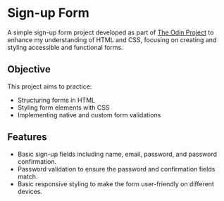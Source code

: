 # Sign-up Form

A simple sign-up form project developed as part of [The Odin Project](https://www.theodinproject.com/) to enhance my understanding of HTML and CSS, focusing on creating and styling accessible and functional forms.

## Objective
This project aims to practice:
- Structuring forms in HTML
- Styling form elements with CSS
- Implementing native and custom form validations

## Features
- Basic sign-up fields including name, email, password, and password confirmation.
- Password validation to ensure the password and confirmation fields match.
- Basic responsive styling to make the form user-friendly on different devices.
